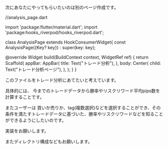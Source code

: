 次にあなたにやってもらいたいのは別のページ作成です。

//analysis_page.dart

import 'package:flutter/material.dart';
import 'package:hooks_riverpod/hooks_riverpod.dart';

class AnalysisPage extends HookConsumerWidget{
  const AnalysisPage({Key? key}) : super(key: key);

  @override
  Widget build(BuildContext context, WidgetRef ref) {
    return Scaffold(
      appBar: AppBar(
        title: Text("トレード分析"),
      ),
      body: Center(
        child: Text("トレード分析ページ"),
      ),
    );
  }
}

このファイルをトレード分析にあてたいと考えています。

具体的には、
今までのトレードデータから勝率やリスクリワード平均pips数を計算することです。

またユーザーは
買いか売りか、tag(複数選択)などを選択することができ、その条件を満たすトレードデータに基づいた、勝率やリスクリワードなどを知ることができるようにしたいのです。

実装をお願いします。

またディレクトリ構成などもお願いします。